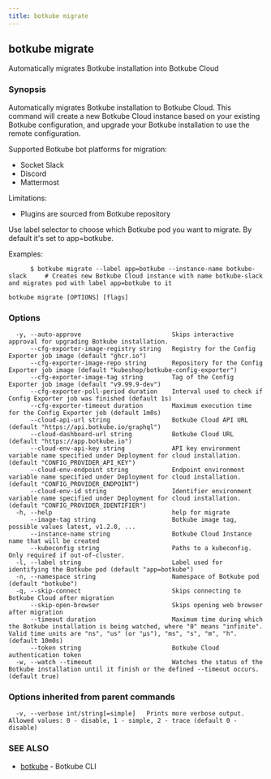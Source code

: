 ```yaml
---
title: botkube migrate
---
```


## botkube migrate

Automatically migrates Botkube installation into Botkube Cloud

### Synopsis

Automatically migrates Botkube installation to Botkube Cloud.
This command will create a new Botkube Cloud instance based on your existing Botkube configuration, and upgrade your Botkube installation to use the remote configuration.

Supported Botkube bot platforms for migration:
- Socket Slack
- Discord
- Mattermost 

Limitations:
- Plugins are sourced from Botkube repository

Use label selector to choose which Botkube pod you want to migrate. By default it's set to app=botkube.

Examples:

          $ botkube migrate --label app=botkube --instance-name botkube-slack     # Creates new Botkube Cloud instance with name botkube-slack and migrates pod with label app=botkube to it

	

```
botkube migrate [OPTIONS] [flags]
```

### Options

```
  -y, --auto-approve                         Skips interactive approval for upgrading Botkube installation.
      --cfg-exporter-image-registry string   Registry for the Config Exporter job image (default "ghcr.io")
      --cfg-exporter-image-repo string       Repository for the Config Exporter job image (default "kubeshop/botkube-config-exporter")
      --cfg-exporter-image-tag string        Tag of the Config Exporter job image (default "v9.99.9-dev")
      --cfg-exporter-poll-period duration    Interval used to check if Config Exporter job was finished (default 1s)
      --cfg-exporter-timeout duration        Maximum execution time for the Config Exporter job (default 1m0s)
      --cloud-api-url string                 Botkube Cloud API URL (default "https://api.botkube.io/graphql")
      --cloud-dashboard-url string           Botkube Cloud URL (default "https://app.botkube.io")
      --cloud-env-api-key string             API key environment variable name specified under Deployment for cloud installation. (default "CONFIG_PROVIDER_API_KEY")
      --cloud-env-endpoint string            Endpoint environment variable name specified under Deployment for cloud installation. (default "CONFIG_PROVIDER_ENDPOINT")
      --cloud-env-id string                  Identifier environment variable name specified under Deployment for cloud installation. (default "CONFIG_PROVIDER_IDENTIFIER")
  -h, --help                                 help for migrate
      --image-tag string                     Botkube image tag, possible values latest, v1.2.0, ...
      --instance-name string                 Botkube Cloud Instance name that will be created
      --kubeconfig string                    Paths to a kubeconfig. Only required if out-of-cluster.
  -l, --label string                         Label used for identifying the Botkube pod (default "app=botkube")
  -n, --namespace string                     Namespace of Botkube pod (default "botkube")
  -q, --skip-connect                         Skips connecting to Botkube Cloud after migration
      --skip-open-browser                    Skips opening web browser after migration
      --timeout duration                     Maximum time during which the Botkube installation is being watched, where "0" means "infinite". Valid time units are "ns", "us" (or "µs"), "ms", "s", "m", "h". (default 10m0s)
      --token string                         Botkube Cloud authentication token
  -w, --watch --timeout                      Watches the status of the Botkube installation until it finish or the defined --timeout occurs. (default true)
```

### Options inherited from parent commands

```
  -v, --verbose int/string[=simple]   Prints more verbose output. Allowed values: 0 - disable, 1 - simple, 2 - trace (default 0 - disable)
```

### SEE ALSO

* [botkube](botkube.md)	 - Botkube CLI

